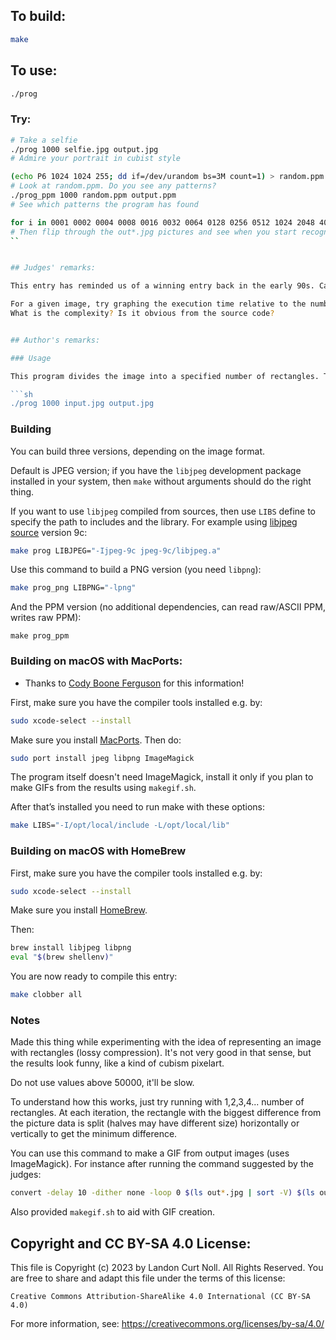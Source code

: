 ## To build:

```sh
make
```


## To use:

```sh
./prog
```


### Try:

```sh
# Take a selfie
./prog 1000 selfie.jpg output.jpg
# Admire your portrait in cubist style

(echo P6 1024 1024 255; dd if=/dev/urandom bs=3M count=1) > random.ppm
# Look at random.ppm. Do you see any patterns?
./prog_ppm 1000 random.ppm output.ppm
# See which patterns the program has found

for i in 0001 0002 0004 0008 0016 0032 0064 0128 0256 0512 1024 2048 4096 8192 ; do ./prog $i sample.jpg out$i.jpg; done
# Then flip through the out*.jpg pictures and see when you start recognizing the image.
``


## Judges' remarks:

This entry has reminded us of a winning entry back in the early 90s. Can you guess which one?

For a given image, try graphing the execution time relative to the number of rectangles.
What is the complexity? Is it obvious from the source code?


## Author's remarks:

### Usage

This program divides the image into a specified number of rectangles. This process is content aware, so algorithm tries to match most of the information. However, it doesn't find the best theoretically possible layout.

```sh
./prog 1000 input.jpg output.jpg
```

### Building

You can build three versions, depending on the image format.

Default is JPEG version; if you have the `libjpeg` development package installed
in your system, then `make` without arguments should do the right thing.

If you want to use `libjpeg` compiled from sources, then use `LIBS` define to
specify the path to includes and the library.  For example using
[libjpeg source](https://mac-dev-env.patrickbougie.com/libjpeg/) version 9c:

```sh
make prog LIBJPEG="-Ijpeg-9c jpeg-9c/libjpeg.a"
```

Use this command to build a PNG version (you need `libpng`):

```sh
make prog_png LIBPNG="-lpng"
```

And the PPM version (no additional dependencies, can read raw/ASCII PPM, writes raw PPM):

```
make prog_ppm
```

### Building on macOS with MacPorts:

- Thanks to [Cody Boone Ferguson](/winners.html#Cody_Boone_Ferguson) for this information!

First, make sure you have the compiler tools installed e.g. by:

```sh
sudo xcode-select --install
```

Make sure you install [MacPorts](https://www.macports.org/install.php). Then do:

```sh
sudo port install jpeg libpng ImageMagick
```

The program itself doesn't need ImageMagick, install it only if you plan to make GIFs from the results using `makegif.sh`.

After that’s installed you need to run make with these options:

```sh
make LIBS="-I/opt/local/include -L/opt/local/lib"
```

### Building on macOS with HomeBrew

First, make sure you have the compiler tools installed e.g. by:

```sh
sudo xcode-select --install
```

Make sure you install [HomeBrew](https://brew.sh).

Then:

```sh
brew install libjpeg libpng
eval "$(brew shellenv)"
```

You are now ready to compile this entry:

```sh
make clobber all
```

### Notes

Made this thing while experimenting with the idea of representing an image with
rectangles (lossy compression). It's not very good in that sense, but the
results look funny, like a kind of cubism pixelart.

Do not use values above 50000, it'll be slow.

To understand how this works, just try running with 1,2,3,4... number of
rectangles. At each iteration, the rectangle with the biggest difference from
the picture data is split (halves may have different size) horizontally or
vertically to get the minimum difference.

You can use this command to make a GIF from output images (uses ImageMagick).
For instance after running the command suggested by the judges:

```sh
convert -delay 10 -dither none -loop 0 $(ls out*.jpg | sort -V) $(ls out*.jpg | sort -rV) +map out.gif
```

Also provided `makegif.sh` to aid with GIF creation.


## Copyright and CC BY-SA 4.0 License:

This file is Copyright (c) 2023 by Landon Curt Noll.  All Rights Reserved.
You are free to share and adapt this file under the terms of this license:

    Creative Commons Attribution-ShareAlike 4.0 International (CC BY-SA 4.0)

For more information, see: https://creativecommons.org/licenses/by-sa/4.0/
